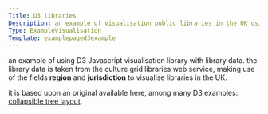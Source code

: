 ```yaml
---
Title: D3 libraries
Description: an example of visualisation public libraries in the UK using D3.
Type: ExampleVisualisation
Template: examplepaged3example
---
```


an example of using D3 Javascript visualisation library with library data.  the library data is taken from the culture grid libraries web service, making use of the fields **region** and **jurisdiction** to visualise libraries in the UK.

it is based upon an original available here, among many D3 examples: [collapsible tree layout](http://mbostock.github.io/d3/talk/20111018/tree.html).